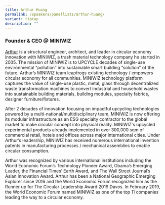 ```yaml
---
title: Arthur Huang
permalink: /speakers/panellists/arthur-huang/
variant: tiptap
description: ""
---
```

<h3><strong>Founder &amp; CEO @ MINIWIZ</strong></h3>
<p><a href="https://www.linkedin.com/in/arthur-huang-7703441a/" rel="noopener nofollow" target="_blank">Arthur</a> is
a structural engineer, architect, and leader in circular economy innovation
with MINIWIZ, a trash material technology company he started in 2005. The
mission of MINIWIZ is to UPCYCLE decades of single-use environmental “pollution”
into sustainable smart building “solution” of the future. Arthur’s MINIWIZ
team leapfrogs existing technology / empowers circular economy for all
communities. MINIWIZ technology platform captures the value of single-use
plastic, metal, glass through decentralized waste transformation machines
to convert industrial and household wastes into sustainable building materials,
building modules, specialty fabrics, designer furniture/fixtures.</p>
<p>After 2 decades of innovation focusing on impactful upcycling technologies
powered by a multi-national/multidisciplinary team, MINIWIZ is now offering
its modular infrastructure as an ESG specialty contractor to the global
market to make circular concept into physical reality. MINIWIZ's upcycled
experimental products already implemented in over 300,000 sqm of commercial
retail, hotels and offices across major international cities. Under Arthur’s
leadership, MINIWIZ has received numerous international invention patents
in manufacturing processes / mechanical assemblies to enable circular consumption.</p>
<p>Arthur was recognized by various international institutions including
the World Economic Forum’s Technology Pioneer Award, Obama’s Emerging Leader,
the Financial Times’ Earth Award, and The Wall Street Journal’s Asian Innovation
Award. Arthur has been a National Geographic Emerging Explorer since 2016
and the World Economic Forum recognized him as the Runner up for The Circular
Leadership Award 2019 Davos. In February 2019, the World Economic Forum
named MINIWIZ as one of the top 11 companies leading the way to a circular
economy.</p>